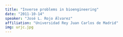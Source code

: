 ```yaml
---
title: "Inverse problems in bioengineering"
date: "2011-10-14"
speaker: "José L. Rojo Álvarez"
affiliation: "Universidad Rey Juan Carlos de Madrid"
img: urjc.jpg
---
```

